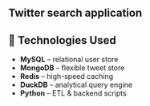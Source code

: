 ## Twitter search application
## 🧩 Technologies Used
- **MySQL** – relational user store
- **MongoDB** – flexible tweet store
- **Redis** – high-speed caching
- **DuckDB** – analytical query engine
- **Python** – ETL & backend scripts
